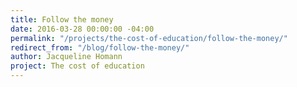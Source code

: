 ```yaml
---
title: Follow the money
date: 2016-03-28 00:00:00 -04:00
permalink: "/projects/the-cost-of-education/follow-the-money/"
redirect_from: "/blog/follow-the-money/"
author: Jacqueline Homann
project: The cost of education
---
```


